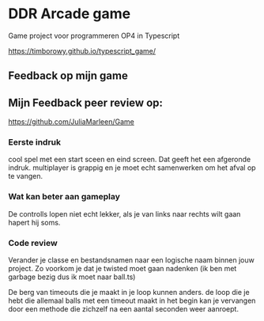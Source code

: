 # DDR Arcade game

Game project voor programmeren OP4 in Typescript

https://timborowy.github.io/typescript_game/

## Feedback op mijn game

## Mijn Feedback peer review op:
https://github.com/JuliaMarleen/Game

### Eerste indruk
cool spel met een start sceen en eind screen. Dat geeft het een afgeronde indruk.
multiplayer is grappig en je moet echt samenwerken om het afval op te vangen.

### Wat kan beter aan gameplay
De controlls lopen niet echt lekker, als je van links naar rechts wilt gaan hapert hij soms.

### Code review
Verander je classe en bestandsnamen naar een logische naam binnen jouw project. Zo voorkom je dat je twisted moet gaan nadenken (ik ben met garbage bezig dus ik moet naar ball.ts)

De berg van timeouts die je maakt in je loop kunnen anders. de loop die je hebt die allemaal balls met een timeout maakt in het begin kan je vervangen door een methode die zichzelf na een aantal seconden weer aanroept.
